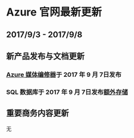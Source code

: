 <properties
	pageTitle="Azure 官网本周更新 | Azure"
    description="Azure 官网本周更新"
    services=""
    documentationCenter=""
    authors=""
    manager=""
    editor=""
    tags=""/>

<tags ms.service="weekly-updates" ms.date="" wacn.date="" wacn.lang="cn"/>

# Azure 官网最新更新


## 2017/9/3 - 2017/9/8

## 新产品发布与文档更新 

<h3><a id="weekly-updates-8-30_vpn-gateway" href="/pricing/details/media-services/">Azure 媒体编修器</a>于 2017 年 9 月 7日发布 </h3>
<h3>SQL 数据库于 2017 年 9 月 7日发布<a id="weekly-updates-8-30_vpn-gateway" href="/pricing/details/media-services/">额外存储</a> </h3>

## 重要商务内容更新 

无